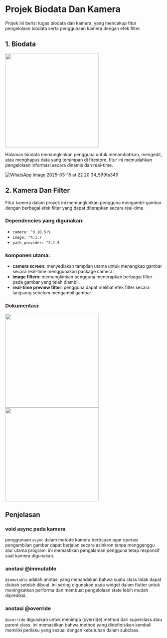 # Projek Biodata Dan Kamera  

Projek ini berisi tugas biodata dan kamera, yang mencakup fitur pengelolaan biodata serta penggunaan kamera dengan efek filter.  

## 1. Biodata  

<img src="https://github.com/user-attachments/assets/52620cb1-840d-4257-bb0b-940d7eca4be1" width="300">  

Halaman biodata memungkinkan pengguna untuk menambahkan, mengedit, atau menghapus data yang tersimpan di firestore. fitur ini memudahkan pengelolaan informasi secara dinamis dan real-time.  

![WhatsApp Image 2025-03-15 at 22 20 34_599fa349](https://github.com/user-attachments/assets/2d3368d6-da78-44ab-9b9e-cc232a5912bc)  

## 2. Kamera Dan Filter  

Fitur kamera dalam proyek ini memungkinkan pengguna mengambil gambar dengan berbagai efek filter yang dapat diterapkan secara real-time.  

### Dependencies yang digunakan:  
- `camera: ^0.10.5+9`  
- `image: ^4.1.7`  
- `path_provider: ^2.1.5`  

### komponen utama:  
- **camera screen**: menyediakan tampilan utama untuk menangkap gambar secara real-time menggunakan package camera.  
- **image filters**: memungkinkan pengguna menerapkan berbagai filter pada gambar yang telah diambil.  
- **real-time preview filter**: pengguna dapat melihat efek filter secara langsung sebelum mengambil gambar.  

### Dokumentasi:  
<img src="https://github.com/user-attachments/assets/aead6f9c-8b19-4fd3-b73c-d60627128424" width="300">  
<img src="https://github.com/user-attachments/assets/5406b16a-4230-4c8d-9607-9d1f103b85f5" width="300">  

## Penjelasan  

### void async pada kamera  
penggunaan `async` dalam metode kamera bertujuan agar operasi pengambilan gambar dapat berjalan secara asinkron tanpa mengganggu alur utama program. ini memastikan pengalaman pengguna tetap responsif saat kamera digunakan.  

### anotasi @immutable  
`@immutable` adalah anotasi yang menandakan bahwa suatu class tidak dapat diubah setelah dibuat. ini sering digunakan pada widget dalam flutter untuk meningkatkan performa dan membuat pengelolaan state lebih mudah diprediksi.  

### anotasi @override  
`@override` digunakan untuk menimpa (override) method dari superclass atau parent class. ini memastikan bahwa method yang didefinisikan kembali memiliki perilaku yang sesuai dengan kebutuhan dalam subclass.  

